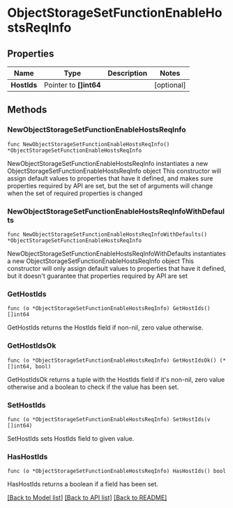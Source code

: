 # ObjectStorageSetFunctionEnableHostsReqInfo

## Properties

Name | Type | Description | Notes
------------ | ------------- | ------------- | -------------
**HostIds** | Pointer to **[]int64** |  | [optional] 

## Methods

### NewObjectStorageSetFunctionEnableHostsReqInfo

`func NewObjectStorageSetFunctionEnableHostsReqInfo() *ObjectStorageSetFunctionEnableHostsReqInfo`

NewObjectStorageSetFunctionEnableHostsReqInfo instantiates a new ObjectStorageSetFunctionEnableHostsReqInfo object
This constructor will assign default values to properties that have it defined,
and makes sure properties required by API are set, but the set of arguments
will change when the set of required properties is changed

### NewObjectStorageSetFunctionEnableHostsReqInfoWithDefaults

`func NewObjectStorageSetFunctionEnableHostsReqInfoWithDefaults() *ObjectStorageSetFunctionEnableHostsReqInfo`

NewObjectStorageSetFunctionEnableHostsReqInfoWithDefaults instantiates a new ObjectStorageSetFunctionEnableHostsReqInfo object
This constructor will only assign default values to properties that have it defined,
but it doesn't guarantee that properties required by API are set

### GetHostIds

`func (o *ObjectStorageSetFunctionEnableHostsReqInfo) GetHostIds() []int64`

GetHostIds returns the HostIds field if non-nil, zero value otherwise.

### GetHostIdsOk

`func (o *ObjectStorageSetFunctionEnableHostsReqInfo) GetHostIdsOk() (*[]int64, bool)`

GetHostIdsOk returns a tuple with the HostIds field if it's non-nil, zero value otherwise
and a boolean to check if the value has been set.

### SetHostIds

`func (o *ObjectStorageSetFunctionEnableHostsReqInfo) SetHostIds(v []int64)`

SetHostIds sets HostIds field to given value.

### HasHostIds

`func (o *ObjectStorageSetFunctionEnableHostsReqInfo) HasHostIds() bool`

HasHostIds returns a boolean if a field has been set.


[[Back to Model list]](../README.md#documentation-for-models) [[Back to API list]](../README.md#documentation-for-api-endpoints) [[Back to README]](../README.md)


